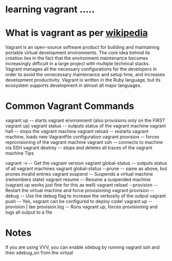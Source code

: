 # learning vagrant .....

# What is vagrant as per [wikipedia](https://en.wikipedia.org/wiki/Vagrant_(software))

Vagrant is an open-source software product for building and maintaining portable virtual development environments. The core idea behind its creation lies in the fact that the environment maintenance becomes increasingly difficult in a large project with multiple technical stacks. Vagrant manages all the necessary configurations for the developers in order to avoid the unnecessary maintenance and setup time, and increases development productivity. Vagrant is written in the Ruby language, but its ecosystem supports development in almost all major languages.

# Common Vagrant Commands

vagrant up -- starts vagrant environment (also provisions only on the FIRST vagrant up)
vagrant status -- outputs status of the vagrant machine
vagrant halt -- stops the vagrant machine
vagrant reload -- restarts vagrant machine, loads new Vagrantfile configuration
vagrant provision -- forces reprovisioning of the vagrant machine
vagrant ssh -- connects to machine via SSH
vagrant destroy -- stops and deletes all traces of the vagrant machine
Tips

vagrant -v -- Get the vagrant version
vagrant global-status -- outputs status of all vagrant machines
vagrant global-status --prune -- same as above, but prunes invalid entries
vagrant suspend -- Suspends a virtual machine (remembers state)
vagrant resume -- Resume a suspended machine (vagrant up works just fine for this as well)
vagrant reload --provision -- Restart the virtual machine and force provisioning
vagrant provision --debug -- Use the debug flag to increase the verbosity of the output
vagrant push -- Yes, vagrant can be configured to deploy code!
vagrant up --provision | tee provision.log -- Runs vagrant up, forces provisioning and logs all output to a file

# Notes

If you are using VVV, you can enable xdebug by running vagrant ssh and then xdebug_on from the virtual 
